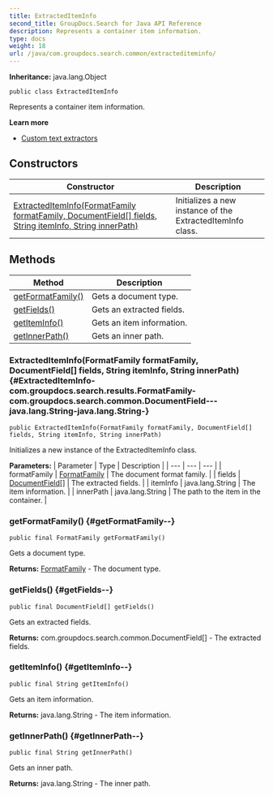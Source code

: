 ```yaml
---
title: ExtractedItemInfo
second_title: GroupDocs.Search for Java API Reference
description: Represents a container item information.
type: docs
weight: 18
url: /java/com.groupdocs.search.common/extractediteminfo/
---
```

**Inheritance:**
java.lang.Object
```
public class ExtractedItemInfo
```

Represents a container item information.

**Learn more**

 *  [Custom text extractors][]


[Custom text extractors]: https://docs.groupdocs.com/display/searchjava/Custom+text+extractors
## Constructors

| Constructor | Description |
| --- | --- |
| [ExtractedItemInfo(FormatFamily formatFamily, DocumentField[] fields, String itemInfo, String innerPath)](#ExtractedItemInfo-com.groupdocs.search.results.FormatFamily-com.groupdocs.search.common.DocumentField---java.lang.String-java.lang.String-) | Initializes a new instance of the  ExtractedItemInfo  class. |
## Methods

| Method | Description |
| --- | --- |
| [getFormatFamily()](#getFormatFamily--) | Gets a document type. |
| [getFields()](#getFields--) | Gets an extracted fields. |
| [getItemInfo()](#getItemInfo--) | Gets an item information. |
| [getInnerPath()](#getInnerPath--) | Gets an inner path. |
### ExtractedItemInfo(FormatFamily formatFamily, DocumentField[] fields, String itemInfo, String innerPath) {#ExtractedItemInfo-com.groupdocs.search.results.FormatFamily-com.groupdocs.search.common.DocumentField---java.lang.String-java.lang.String-}
```
public ExtractedItemInfo(FormatFamily formatFamily, DocumentField[] fields, String itemInfo, String innerPath)
```


Initializes a new instance of the  ExtractedItemInfo  class.

**Parameters:**
| Parameter | Type | Description |
| --- | --- | --- |
| formatFamily | [FormatFamily](../../com.groupdocs.search.results/formatfamily) | The document format family. |
| fields | [DocumentField\[\]](../../com.groupdocs.search.common/documentfield) | The extracted fields. |
| itemInfo | java.lang.String | The item information. |
| innerPath | java.lang.String | The path to the item in the container. |

### getFormatFamily() {#getFormatFamily--}
```
public final FormatFamily getFormatFamily()
```


Gets a document type.

**Returns:**
[FormatFamily](../../com.groupdocs.search.results/formatfamily) - The document type.
### getFields() {#getFields--}
```
public final DocumentField[] getFields()
```


Gets an extracted fields.

**Returns:**
com.groupdocs.search.common.DocumentField[] - The extracted fields.
### getItemInfo() {#getItemInfo--}
```
public final String getItemInfo()
```


Gets an item information.

**Returns:**
java.lang.String - The item information.
### getInnerPath() {#getInnerPath--}
```
public final String getInnerPath()
```


Gets an inner path.

**Returns:**
java.lang.String - The inner path.

